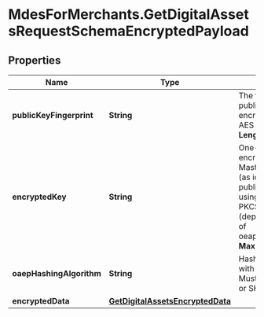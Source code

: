 # MdesForMerchants.GetDigitalAssetsRequestSchemaEncryptedPayload

## Properties
Name | Type | Description | Notes
------------ | ------------- | ------------- | -------------
**publicKeyFingerprint** | **String** | The fingerpint of the public key used to encrypt the ephemeral AES key. __Max Length:64__  | 
**encryptedKey** | **String** | One-time use AES key encrypted by the Mastercard public key (as identified by publicKeyFingerprint) using the OEAP or PKCS#1 v1.5 scheme (depending on the value of oeapHashingAlgorithm.) __Max Length:512__  | 
**oaepHashingAlgorithm** | **String** | Hashing algorithm used with the OAEP scheme. Must be either SHA256 or SHA512.  | [optional] 
**encryptedData** | [**GetDigitalAssetsEncryptedData**](GetDigitalAssetsEncryptedData.md) |  | 


